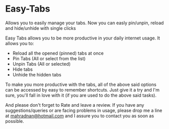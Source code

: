 # Easy-Tabs
Allows you to easily manage your tabs. Now you can easly pin/unpin, reload and hide/unhide with single clicks

Easy Tabs allows you to be more productive in your daily internet usage. It allows you to:

- Reload all the opened (pinned) tabs at once
- Pin Tabs (All or select from the list)
- Unpin Tabs (All or selected)
- Hide tabs
- Unhide the hidden tabs

To make you more productive with the tabs, all of the above said options can be accessed by easy to remember shortcuts. Just give it a try and I'm sure, you'll fall in love with it (if you are used to do the above said tasks).

And please don't forget to Rate and leave a review. If you have any suggestions/queries or are facing problems in usage, please drop me a line at mahradnan@hotmail.com and I assure you to contact you as soon as possible.